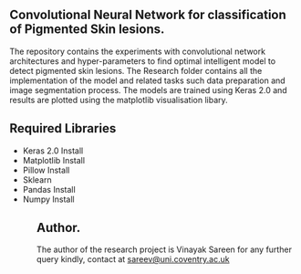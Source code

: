 ## Convolutional Neural Network for classification of Pigmented Skin lesions.
The repository contains the experiments with convolutional network architectures and hyper-parameters to find optimal intelligent model to detect pigmented skin lesions. The Research folder contains all the implementation of the model and related tasks such data preparation and image segmentation process. The models are trained using <a link="https://keras.io/"> Keras 2.0 </a> and results are plotted using the matplotlib visualisation libary.

## Required Libraries
<ul>
    <li> Keras 2.0 <a link="https://pypi.org/project/Keras/"> Install </a> </li>
    <li> Matplotlib <a link="https://pypi.org/project/matplotlib/"> Install </a> </li>
    <li> Pillow <a link="https://pypi.org/project/Pillow/"> Install </a> </li>
    <li> Sklearn </li>
    <li> Pandas <a link="https://pypi.org/project/pandas/"> Install </a></li>
    <li> Numpy <a link="https://pypi.org/project/numpy/"> Install </a></li>
<ul>

## Author. 
The author of the research project is Vinayak Sareen for any further query kindly, contact at sareev@uni.coventry.ac.uk 